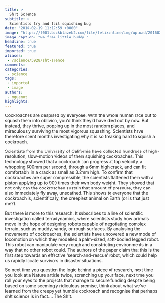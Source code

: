 ```yaml
---
title: >
  Sh!t Sc!ence
subtitle: >
  Scientists try and fail squishing bug
date: "2016-02-19 11:17:59 +0000"
image: "https://f001.backblazeb2.com/file/felixonline/img/upload/201602191117-felix-2230227893_04ecb82581_o.jpg"
image_caption: "Be free little buddy."
headline: true
featured: true
imported: true
aliases:
 - /science/5928/sht-scence
comments:
categories:
 - science
tags:
 - imported
 - image
authors:
 - mguenot
highlights:
---
```


Cockroaches are despised by everyone. With the whole human race out to squash them into oblivion, you’d think they’d have died out by now. But instead, they thrive, popping up in the most random places, and miraculously surviving the most vigorous squashing. Scientists have therefore spent months investigating why it is so freaking hard to squish a cockroach.

Scientists from the University of California have collected hundreds of high-resolution, slow-motion videos of them squishing cockroaches. This technology showed that a cockroach can progress at top velocity, a whopping 600mm per second, through a 6mm high crack, and can fit comfortably in a crack as small as 3.2mm high. To confirm that cockroaches are super compressible, the scientists flattened them with a piston applying up to 900 times their own body weight. They showed that not only can the cockroaches sustain that amount of pressure, they can also immediately fly away, unscathed. This shows to everyone that the cockroach is, scientifically, the creepiest animal on Earth (or is that just me?).

But there is more to this research. It subscribes to a line of scientific investigation called terradynamics, where scientists study how animals move in the hope of designing robots capable of negotiating complex terrain, such as muddy, sandy, or rough surfaces. By analysing the movements of cockroaches, the scientists have uncovered a new mode of locomotion on which they modelled a palm-sized, soft-bodied legged robot. This robot can manipulate very rough and constricting environments in a way that no other robot could. The authors of the paper claim that this is the first step towards an effective ‘search-and-rescue’ robot, which could help us rapidly locate survivors in disaster situations.

So next time you question the logic behind a piece of research, next time you look at a Nature article twice, scrunching up your face, next time you roll your eyes to the projects that manage to secure funding despite being based on some seemingly ridiculous premise, think about what we’ve learned from the creepy yet humble cockroach and recognise that perhaps sh!t science is in fact.... The Sh!t.
